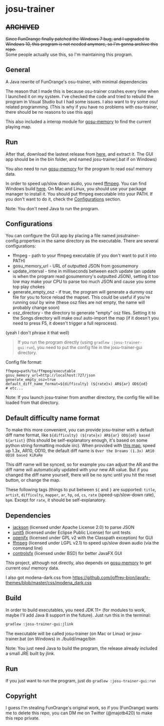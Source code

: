 # josu-trainer

## ~~ARCHIVED~~
~~Since FunOrange finally patched the Windows 7 bug, and I upgraded to Windows 10, this program is not needed anymore, so I'm gonna archive this repo.~~  
Some people actually use this, so I'm maintaining this program.

## General

A Java rewrite of FunOrange's osu-trainer, with minimal dependencies

The reason that I made this is because osu-trainer crashes every time when I launched it on my system. I've checked the code and tried to rebuild the program in Visual Studio but I had some issues. I also want to try some osu! related programming.
(This is why if you have no problems with osu-trainer, there should be no reasons to use this app)

This also included a interop module for [gosu-memory](https://github.com/l3lackShark/gosumemory) to find the current playing map.

## Run

After that, download the lastest release from [here](https://github.com/ngoduyanh/josu-trainer/releases), and extract it. The GUI app should be in the bin folder, and named josu-trainer(.bat if on Windows)

You also need to run [gosu-memory](https://github.com/l3lackShark/gosumemory) for the program to read osu! memory data.

In order to speed up/slow down audio, you need [ffmpeg](https://www.ffmpeg.org). You can find Windows build [here](https://www.gyan.dev/ffmpeg/builds/). On Mac and Linux, you should use your package manager to install it. You should put ffmpeg executable into your PATH. If you don't want to do it, check the [Configurations](#configurations) section.

Note: You don't need Java to run the program.

## Configurations

You can configure the GUI app by placing a file named josutrainer-config.properties in the same directory as the executable. There are several configurations:

* ffmpeg - path to your ffmpeg executable (if you don't want to put it into PATH)
* gosu_memory_url - URL of outputted JSON from gosumemory
* update_interval - time in milliseconds between each update (an update is when the program read gosumemory's outputted JSON), setting it too low may make your CPU to parse too much JSON and cause you some top play chokes
* generate_empty_osz - if true, the program will generate a dummy osz file for you to force reload the mapset. This could be useful if you're running osu! by wine (these osz files are not empty, the name will probably change soon)
* osz_directory - the directory to generate "empty" osz files. Setting it to the Songs directory will make osu! auto-import the map (if it doesn't you need to press F5, it doesn't trigger a full reprocess).

(yeah I don't phrase it that well)

> If you run the program directly (using `gradlew :josu-trainer-gui:run`), you need to put the config file in the josu-trainer-gui directory.

Config file format:
```properties
ffmpeg=path/to/ffmpeg/executable
gosu_memory_url=http://localhost:727/json
generate_empty_osz=true
default_diff_name_format=${difficulty} (${rate}x) AR${ar} OD${od}
# etc...
```

Note: If you launch josu-trainer from another directory, the config file will be loaded from that directory.

## Default difficulty name format

To make this more convenient, you can provide josu-trainer with a default diff name format, like ```${difficulty} (${rate}x) AR${ar} OD${od} based ${artist}``` (this should be self-explanatory enough, it's based on some python string formatting module iirc). When provided with [this map](https://osu.ppy.sh/beatmapsets/1044333#osu/2183206), speed up 1.3x, AR10, OD10, the default diff name is ```Over the Dreams (1.3x) AR10 OD10 based KiRaRe```

This diff name will be synced, so for example you can adjust the AR and the diff name will automatically updated with your new AR value. But if you changed the diff name yourself, there will be no sync until you hit the reset button, or change the map.

These following tags (things to put between ```${``` and ```}``` are supported: ```title```, ```artist```, ```difficulty```, ```mapper```, ```ar```, ```hp```, ```od```, ```cs```, ```rate``` (speed-up/slow-down rate), ```bpm```. Except for ```rate```, it should be self-explanatory.

## Dependencies

* [jackson](https://github.com/FasterXML/jackson-databind) (licensed under Apache License 2.0) to parse JSON
* [junit5](https://github.com/junit-team/junit5) (licensed under Eclipse Public License) for unit tests
* [openjfx](https://github.com/openjdk/jfx) (licensed under GPL v2 with the Classpath exception) for GUI
* [ffmpeg](https://www.ffmpeg.org) (licensed under LGPL v2.1) to speed up/slow down audio (via the command line)
* [controlsfx](https://github.com/controlsfx/controlsfx) (licensed under BSD) for better JavaFX GUI

This project, although not directly, also depends on [gosu-memory](https://github.com/l3lackShark/gosumemory) to get current osu! memory data.

I also got modena-dark.css from https://github.com/joffrey-bion/javafx-themes/blob/master/css/modena_dark.css

## Build

In order to build executables, you need JDK 11+ (for modules to work, maybe I'll add Java 8 support in the future). Just run this in the terminal: 

```bash
gradlew :josu-trainer-gui:jlink
```

The executable will be called josu-trainer (on Mac or Linux) or josu-trainer.bat (on Windows) in ./build/image/bin

Note: You just need Java to build the program, the release already included a small JRE built by jlink.

## Run

If you just want to run the program, just do ```gradlew :josu-trainer-gui:run```

## Copyright

I guess I'm stealing FunOrange's original work, so if you (FunOrange) wants me to delete this repo, you can DM me on Twitter (@majotb420) to make this repo private.

